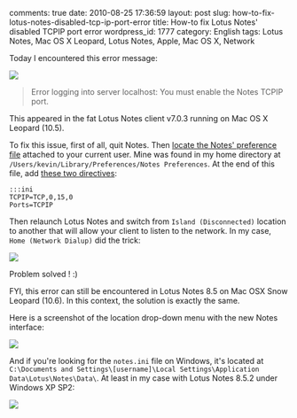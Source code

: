 comments: true
date: 2010-08-25 17:36:59
layout: post
slug: how-to-fix-lotus-notes-disabled-tcp-ip-port-error
title: How-to fix Lotus Notes' disabled TCPIP port error
wordpress_id: 1777
category: English
tags: Lotus Notes, Mac OS X Leopard, Lotus Notes, Apple, Mac OS X, Network

Today I encountered this error message:

![](/static/uploads/2010/08/lotus-notes-tcp-ip-error.png)

> Error logging into server localhost: You must enable the Notes TCPIP port.

This appeared in the fat Lotus Notes client v7.0.3 running on Mac OS X Leopard (10.5).

To fix this issue, first of all, quit Notes. Then [locate the Notes' preference file](http://www-01.ibm.com/support/docview.wss?uid=swg21090921) attached to your current user. Mine was found in my home directory at `/Users/kevin/Library/Preferences/Notes Preferences`. At the end of this file, add [these two directives](http://macosx.com/forums/1277870-post4.html):

    :::ini
    TCPIP=TCP,0,15,0
    Ports=TCPIP

Then relaunch Lotus Notes and switch from `Island (Disconnected)` location to another that will allow your client to listen to the network. In my case, `Home (Network Dialup)` did the trick:

![](/static/uploads/2010/08/lotus-notes-location-switch.png)

Problem solved ! :)

FYI, this error can still be encountered in Lotus Notes 8.5 on Mac OSX Snow Leopard (10.6). In this context, the solution is exactly the same.

Here is a screenshot of the location drop-down menu with the new Notes interface:

![](/static/uploads/2010/08/lotus-notes-8-5-location-switch.png)

And if you're looking for the `notes.ini` file on Windows, it's located at `C:\Documents and Settings\[username]\Local Settings\Application Data\Lotus\Notes\Data\`. At least in my case with Lotus Notes 8.5.2 under Windows XP SP2:

![](/static/uploads/2010/08/notes-ini-location-windows-xp.png)

